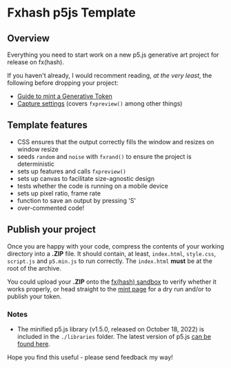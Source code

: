 # Fxhash p5js Template
## Overview
Everything you need to start work on a new p5.js generative art project for release on fx(hash).

If you haven't already, I would recomment reading, _at the very least_, the following before dropping your project:
- [Guide to mint a Generative Token](https://www.fxhash.xyz/doc/artist/guide-publish-generative-token)
- [Capture settings](https://www.fxhash.xyz/doc/artist/capture-settings) (covers `fxpreview()` among other things)

## Template features
- CSS ensures that the output correctly fills the window and resizes on window resize
- seeds `random` and `noise` with `fxrand()` to ensure the project is deterministic
- sets up features and calls `fxpreview()` 
- sets up canvas to facilitate size-agnostic design
- tests whether the code is running on a mobile device
- sets up pixel ratio, frame rate
- function to save an output by pressing 'S'
- over-commented code!

## Publish your project
Once you are happy with your code, compress the contents of your working directory into a **.ZIP** file. It should contain, at least, `index.html`, `style.css`, `script.js` and `p5.min.js` to run correctly. The `index.html` **must** be at the root of the archive.

You could upload your **.ZIP** onto the [fx(hash) sandbox](https://fxhash.xyz/sandbox/) to verify whether it works properly, or head straight to the [mint page](https://www.fxhash.xyz/mint-generative/capture-settings) for a dry run and/or to publish your token.

### Notes
- The minified p5.js library (v1.5.0, released on October 18, 2022) is included in the `./libraries` folder. The latest version of p5.js [can be found here](https://p5js.org/download/).

Hope you find this useful - please send feedback my way!
